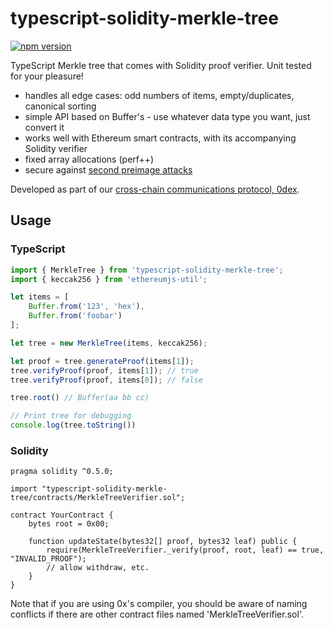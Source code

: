 typescript-solidity-merkle-tree
===============================

[![npm version](https://badge.fury.io/js/typescript-solidity-merkle-tree.svg)](https://badge.fury.io/js/typescript-solidity-merkle-tree)

TypeScript Merkle tree that comes with Solidity proof verifier. Unit tested for your pleasure!

 * handles all edge cases: odd numbers of items, empty/duplicates, canonical sorting
 * simple API based on Buffer's - use whatever data type you want, just convert it
 * works well with Ethereum smart contracts, with its accompanying Solidity verifier
 * fixed array allocations (perf++)
 * secure against [second preimage attacks](https://flawed.net.nz/2018/02/21/attacking-merkle-trees-with-a-second-preimage-attack/)

Developed as part of our [cross-chain communications protocol, 0dex](https://github.com/liamzebedee/0dex).

## Usage
### TypeScript
```ts
import { MerkleTree } from 'typescript-solidity-merkle-tree';
import { keccak256 } from 'ethereumjs-util';

let items = [
    Buffer.from('123', 'hex'),
    Buffer.from('foobar')
];

let tree = new MerkleTree(items, keccak256);

let proof = tree.generateProof(items[1]);
tree.verifyProof(proof, items[1]); // true
tree.verifyProof(proof, items[0]); // false

tree.root() // Buffer(aa bb cc)

// Print tree for debugging
console.log(tree.toString())
```

### Solidity
```sol
pragma solidity ^0.5.0;

import "typescript-solidity-merkle-tree/contracts/MerkleTreeVerifier.sol";

contract YourContract {
    bytes root = 0x00;

    function updateState(bytes32[] proof, bytes32 leaf) public {
        require(MerkleTreeVerifier._verify(proof, root, leaf) == true, "INVALID_PROOF");
        // allow withdraw, etc.
    }
}
```

Note that if you are using 0x's compiler, you should be aware of naming conflicts if there are other contract files named 'MerkleTreeVerifier.sol'.